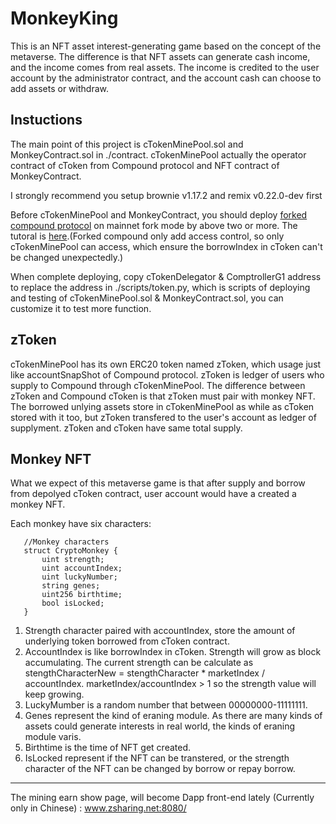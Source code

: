 # MonkeyKing

This is an NFT asset interest-generating game based on the concept of the metaverse. The difference is that NFT assets can generate cash income, and the income comes from real assets. The income is credited to the user account by the administrator contract, and the account cash can choose to add assets or withdraw.


## Instuctions

The main point of this project is cTokenMinePool.sol and MonkeyContract.sol in ./contract. cTokenMinePool actually the operator contract of cToken from Compound protocol and NFT contract of MonkeyContract. 

I strongly recommend you setup brownie v1.17.2 and remix v0.22.0-dev first 

Before cTokenMinePool and MonkeyContract, you should deploy [forked compound protocol](https://github.com/loophe/cTokenMinePool/tree/master/contracts/compoundForked) on mainnet fork mode by above two or more. The tutoral is [here](https://github.com/Dapp-Learning-DAO/Dapp-Learning/blob/main/defi/Compound/contract/Compound%E5%90%88%E7%BA%A6%E9%83%A8%E7%BD%B2.md).(Forked compound only add access control, so only cTokenMinePool can access, which ensure the borrowIndex in cToken can't be changed unexpectedly.)

When complete deploying, copy cTokenDelegator & ComptrollerG1 address to replace the address in ./scripts/token.py, which is scripts of deploying and testing of cTokenMinePool.sol & MonkeyContract.sol, you can customize it to test more function.

## zToken

cTokenMinePool has its own ERC20 token named zToken, which usage just like accountSnapShot of Compound protocol. zToken is ledger of users who supply to Compound through cTokenMinePool. The difference between zToken and Compound cToken is that zToken must pair with monkey NFT. The borrowed unlying assets store in cTokenMinePool as while as cToken stored with it too, but zToken transfered to the user's account as ledger of supplyment. zToken and cToken have same total supply.

## Monkey NFT

What we expect of this metaverse game is that after supply and borrow from depolyed cToken contract, user account would have a created a monkey NFT. 

Each monkey have six characters:
 ```````````   
    //Monkey characters
    struct CryptoMonkey {        
        uint strength;
        uint accountIndex;
        uint luckyNumber;
        string genes;
        uint256 birthtime;
        bool isLocked;
    } 
````````````
1. Strength character paired with accountIndex, store the amount of underlying token borrowed from cToken contract.
2. AccountIndex is like borrowIndex in cToken. Strength will grow  as block accumulating. The current strength can be calculate as stengthCharacterNew = stengthCharacter * marketIndex / accountIndex. marketIndex/accountIndex > 1 so the strength value will keep growing.
3. LuckyMumber is a random number that between 00000000-11111111.
4. Genes represent the kind of eraning module. As there are many kinds of assets could generate interests in real world, the kinds of eraning module varis.
5. Birthtime is the time of NFT get created.
6. IsLocked represent if the NFT can be transtered, or the strength character of the NFT can be changed by borrow or repay borrow.

***********************************************************

The mining earn show page, will become Dapp front-end lately (Currently only in Chinese) : www.zsharing.net:8080/